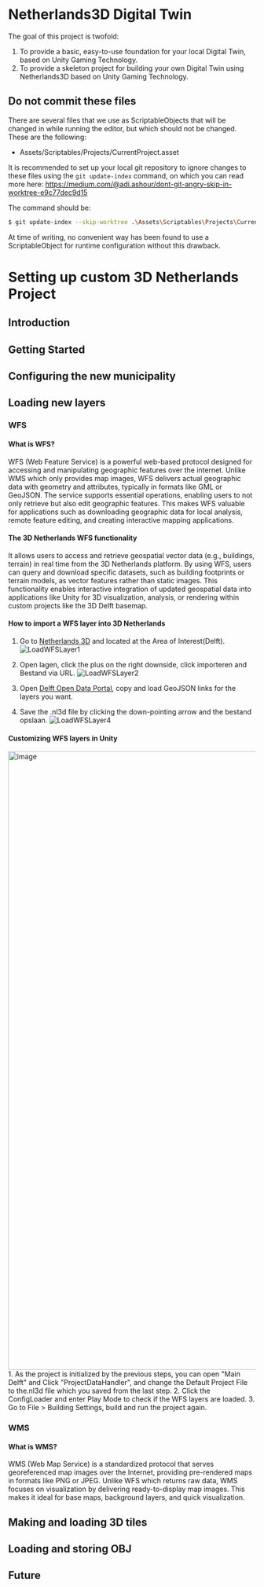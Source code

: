# Netherlands3D Digital Twin

The goal of this project is twofold:

1. To provide a basic, easy-to-use foundation for your local Digital Twin, based on Unity Gaming Technology.
2. To provide a skeleton project for building your own Digital Twin using Netherlands3D based on Unity Gaming Technology.

## Do not commit these files

There are several files that we use as ScriptableObjects that will be changed in while running the editor, but which
should not be changed. These are the following:

- Assets/Scriptables/Projects/CurrentProject.asset

It is recommended to set up your local git repository to ignore changes to these files using the `git update-index`
command, on which you can read more here: https://medium.com/@adi.ashour/dont-git-angry-skip-in-worktree-e9c77dec9d15

The command should be:

```bash
$ git update-index --skip-worktree .\Assets\Scriptables\Projects\CurrentProject.asset
```

At time of writing, no convenient way has been found to use a ScriptableObject for runtime configuration without
this drawback.

# Setting up custom 3D Netherlands Project

## Introduction
## Getting Started
## Configuring the new municipality

## Loading new layers
### WFS
#### What is WFS?
WFS (Web Feature Service) is a powerful web-based protocol designed for accessing and manipulating geographic features over the internet. Unlike WMS which only provides map images, WFS delivers actual geographic data with geometry and attributes, typically in formats like GML or GeoJSON. The service supports essential operations, enabling users to not only retrieve but also edit geographic features. This makes WFS valuable for applications such as downloading geographic data for local analysis, remote feature editing, and creating interactive mapping applications.

#### The 3D Netherlands WFS functionality
It allows users to access and retrieve geospatial vector data (e.g., buildings, terrain) in real time from the 3D Netherlands platform. By using WFS, users can query and download specific datasets, such as building footprints or terrain models, as vector features rather than static images. This functionality enables interactive integration of updated geospatial data into applications like Unity for 3D visualization, analysis, or rendering within custom projects like the 3D Delft basemap.

#### How to import a WFS layer into 3D Netherlands
1. Go to [Netherlands 3D](https://netherlands3d.eu/twin/) and located at the Area of Interest(Delft).
![LoadWFSLayer1](image_url)

2. Open lagen, click the plus on the right downside, click importeren and Bestand via URL.
![LoadWFSLayer2](image_url)

3. Open [Delft Open Data Portal](https://data.delft.nl/search), copy and load GeoJSON links for the layers you want.

4. Save the .nl3d file by clicking the down-pointing arrow and the bestand opslaan.
![LoadWFSLayer4](image_url)

#### Customizing WFS layers in Unity
<img width="1259" alt="image" src="https://github.com/user-attachments/assets/773c9f58-512c-4448-9e7d-906865e0402c">
1. As the project is initialized by the previous steps, you can open "Main Delft" and Click "ProjectDataHandler", and change the Default Project File to the.nl3d file which you saved from the last step.
2. Click the ConfigLoader and enter Play Mode to check if the WFS layers are loaded.
3. Go to File > Building Settings, build and run the project again.

### WMS
#### What is WMS?
WMS (Web Map Service) is a standardized protocol that serves georeferenced map images over the Internet, providing pre-rendered maps in formats like PNG or JPEG. Unlike WFS which returns raw data, WMS focuses on visualization by delivering ready-to-display map images. This makes it ideal for base maps, background layers, and quick visualization.

## Making and loading 3D tiles
## Loading and storing OBJ
## Future
